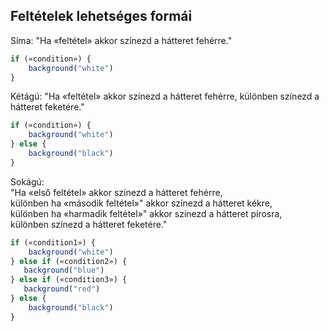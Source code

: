 ## Feltételek lehetséges formái

Sima: "Ha «feltétel» akkor színezd a hátteret fehérre."  
```JavaScript
if («condition») {
    background("white")
}
```

Kétágú: "Ha «feltétel» akkor színezd a hátteret fehérre, különben színezd a hátteret feketére."  
```JavaScript
if («condition») {
    background("white")
} else {
    background("black")
}
```

Sokágú:  
"Ha «első feltétel» akkor színezd a hátteret fehérre,  
különben ha «második feltétel»" akkor színezd a hátteret kékre,  
különben ha «harmadik feltétel»" akkor színezd a hátteret pirosra,  
különben színezd a hátteret feketére."
```JavaScript
if («condition1») {
    background("white")
} else if («condition2») {
   background("blue")
} else if («condition3») {
   background("red")
} else {
    background("black")
}
```
